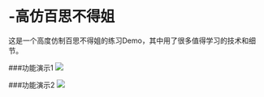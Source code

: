 # -高仿百思不得姐
这是一个高度仿制百思不得姐的练习Demo，其中用了很多值得学习的技术和细节。

###功能演示1
![](https://github.com/High-imitation-Baisibudejie/高仿百思不得姐App/raw/master/高仿百思不得姐App/Logo/baisibudejie1.gif)

###功能演示2
![](https://github.com/High-imitation-Baisibudejie/高仿百思不得姐App/raw/master/高仿百思不得姐App/Logo/baisibudejie2.gif)
